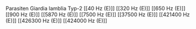 Parasiten Giardia lamblia Typ-2
[[40 Hz (E)]]
[[320 Hz (E)]]
[[650 Hz (E)]]
[[900 Hz (E)]]
[[5870 Hz (E)]]
[[7500 Hz (E)]]
[[37500 Hz (E)]]
[[421400 Hz (E)]]
[[426300 Hz (E)]]
[[424000 Hz (E)]]